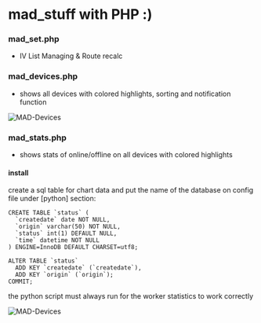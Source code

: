 # mad_stuff with PHP :)

### mad_set.php
- IV List Managing &amp; Route recalc

### mad_devices.php
- shows all devices with colored highlights, sorting and notification function

![MAD-Devices](https://raw.githubusercontent.com/Micha854/mad_stuff/master/20200111_164238.jpg)

### mad_stats.php
- shows stats of online/offline on all devices with colored highlights

#### install

create a sql table for chart data and put the name of the database on config file under [python] section:

```
CREATE TABLE `status` (
  `createdate` date NOT NULL,
  `origin` varchar(50) NOT NULL,
  `status` int(1) DEFAULT NULL,
  `time` datetime NOT NULL
) ENGINE=InnoDB DEFAULT CHARSET=utf8;

ALTER TABLE `status`
  ADD KEY `createdate` (`createdate`),
  ADD KEY `origin` (`origin`);
COMMIT;
```

the python script must always run for the worker statistics to work correctly

![MAD-Devices](https://raw.githubusercontent.com/Micha854/mad_stuff/master/chart.png)
